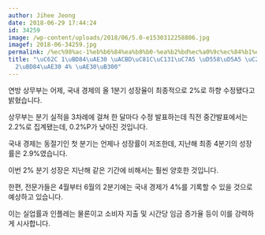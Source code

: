 ```yaml
---
author: Jihee Jeong
date: 2018-06-29 17:44:24
id: 34259
image: /wp-content/uploads/2018/06/5.0-e1530312258806.jpg
imagef: 2018-06-34259.jpg
permalink: /%ec%98%ac-1%eb%b6%84%ea%b8%b0-%ea%b2%bd%ec%a0%9c%ec%84%b1%ec%9e%a5-%ed%95%98%ed%96%a5-%ec%88%98%ec%a0%952%eb%b6%84%ea%b8%b0-4-%ea%b8%b0%eb%8c%80/
title: "\uC62C 1\uBD84\uAE30 \uACBD\uC81C\uC131\uC7A5 \uD558\uD5A5 \uC218\uC815\u2026\
  2\uBD84\uAE30 4% \uAE30\uB300"
---
```


연방 상무부는 어제, 국내 경제의 올 1분기 성장율이 최종적으로 2%로 하향 수정됐다고 밝혔습니다.

상무부는 분기 실적을 3차례에 걸쳐 한 달마다 수정 발표하는데 직전 중간발표에서는 2.2%로 집계됐는데, 0.2%P가 낮아진 것입니다.

국내 경제는 동절기인 첫 분기는 언제나 성장률이 저조한데, 지난해 최종 4분기의 성장률은 2.9%였습니다.

이번 2% 분기 성장은 지난해 같은 기간에 비해서는 훨씬 양호한 것입니다.

한편, 전문가들은 4월부터 6월의 2분기에는 국내 경제가 4%를 기록할 수 있을 것으로 예상하고 있습니다.

이는 실업률과 인플레는 물론이고 소비자 지출 및 시간당 임금 증가율 등이 이를 강력하게 시사합니다.